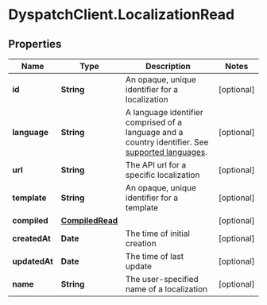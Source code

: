 # DyspatchClient.LocalizationRead

## Properties

Name | Type | Description | Notes
------------ | ------------- | ------------- | -------------
**id** | **String** | An opaque, unique identifier for a localization | [optional] 
**language** | **String** | A language identifier comprised of a language and a country identifier. See [supported languages](https://docs.dyspatch.io/localization/supported_languages/).  | [optional] 
**url** | **String** | The API url for a specific localization | [optional] 
**template** | **String** | An opaque, unique identifier for a template | [optional] 
**compiled** | [**CompiledRead**](CompiledRead.md) |  | [optional] 
**createdAt** | **Date** | The time of initial creation | [optional] 
**updatedAt** | **Date** | The time of last update | [optional] 
**name** | **String** | The user-specified name of a localization | [optional] 



